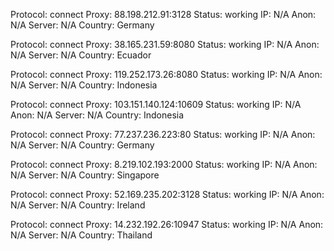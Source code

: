 Protocol: connect
Proxy: 88.198.212.91:3128
Status: working
IP: N/A
Anon: N/A
Server: N/A
Country: Germany

Protocol: connect
Proxy: 38.165.231.59:8080
Status: working
IP: N/A
Anon: N/A
Server: N/A
Country: Ecuador

Protocol: connect
Proxy: 119.252.173.26:8080
Status: working
IP: N/A
Anon: N/A
Server: N/A
Country: Indonesia

Protocol: connect
Proxy: 103.151.140.124:10609
Status: working
IP: N/A
Anon: N/A
Server: N/A
Country: Indonesia

Protocol: connect
Proxy: 77.237.236.223:80
Status: working
IP: N/A
Anon: N/A
Server: N/A
Country: Germany

Protocol: connect
Proxy: 8.219.102.193:2000
Status: working
IP: N/A
Anon: N/A
Server: N/A
Country: Singapore

Protocol: connect
Proxy: 52.169.235.202:3128
Status: working
IP: N/A
Anon: N/A
Server: N/A
Country: Ireland

Protocol: connect
Proxy: 14.232.192.26:10947
Status: working
IP: N/A
Anon: N/A
Server: N/A
Country: Thailand

